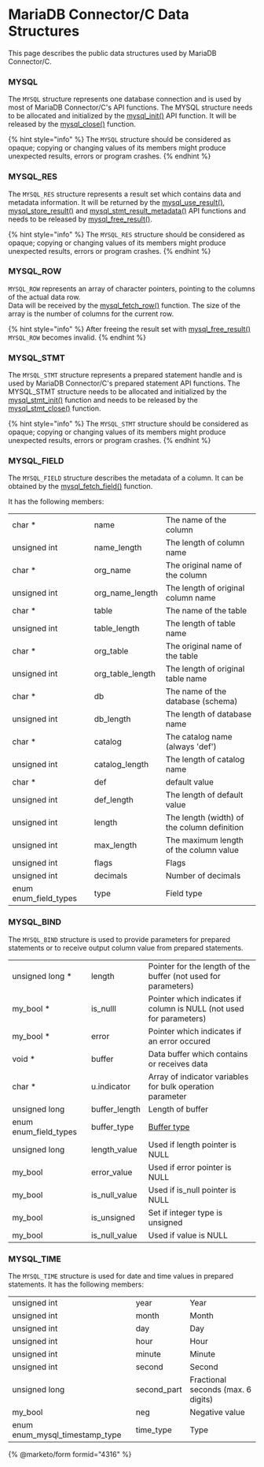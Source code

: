 # MariaDB Connector/C Data Structures

This page describes the public data structures used by MariaDB Connector/C.

### MYSQL

The `MYSQL` structure represents one database connection and is used by most of MariaDB Connector/C's API functions. The MYSQL structure needs to be allocated and initialized by the [mysql\_init()](api-functions/mysql_init.md) API function. It will be released by the [mysql\_close()](api-functions/mysql_close.md) function.

{% hint style="info" %}
The `MYSQL` structure should be considered as opaque; copying or changing values of its members might produce unexpected results, errors or program crashes.
{% endhint %}

### MYSQL\_RES

The `MYSQL_RES` structure represents a result set which contains data and metadata information. It will be returned by the [mysql\_use\_result()](api-functions/mysql_use_result.md), [mysql\_store\_result()](api-functions/mysql_store_result.md) and [mysql\_stmt\_result\_metadata()](api-prepared-statement-functions/mysql_stmt_result_metadata.md) API functions and needs to be released by [mysql\_free\_result()](api-functions/mysql_free_result.md).

{% hint style="info" %}
The `MYSQL_RES` structure should be considered as opaque; copying or changing values of its members might produce unexpected results, errors or program crashes.
{% endhint %}

### MYSQL\_ROW

`MYSQL_ROW` represents an array of character pointers, pointing to the columns of the actual data row.\
Data will be received by the [mysql\_fetch\_row()](api-functions/mysql_fetch_row.md) function. The size of the array is the number of columns for the current row.

{% hint style="info" %}
After freeing the result set with [mysql\_free\_result()](api-functions/mysql_free_result.md) `MYSQL_ROW` becomes invalid.
{% endhint %}

### MYSQL\_STMT

The `MYSQL_STMT` structure represents a prepared statement handle and is used by MariaDB Connector/C's prepared statement API functions. The MYSQL\_STMT structure needs to be allocated and initialized by the [mysql\_stmt\_init()](api-prepared-statement-functions/mysql_stmt_init.md) function and needs to be released by the [mysql\_stmt\_close()](api-prepared-statement-functions/mysql_stmt_close.md) function.

{% hint style="info" %}
The `MYSQL_STMT` structure should be considered as opaque; copying or changing values of its members might produce unexpected results, errors or program crashes.
{% endhint %}

### MYSQL\_FIELD

The `MYSQL_FIELD` structure describes the metadata of a column. It can be obtained by the [mysql\_fetch\_field()](api-functions/mysql_fetch_field.md) function.

It has the following members:

|                         |                    |                                             |
| ----------------------- | ------------------ | ------------------------------------------- |
| char \*                 | name               | The name of the column                      |
| unsigned int            | name\_length       | The length of column name                   |
| char \*                 | org\_name          | The original name of the column             |
| unsigned int            | org\_name\_length  | The length of original column name          |
| char \*                 | table              | The name of the table                       |
| unsigned int            | table\_length      | The length of table name                    |
| char \*                 | org\_table         | The original name of the table              |
| unsigned int            | org\_table\_length | The length of original table name           |
| char \*                 | db                 | The name of the database (schema)           |
| unsigned int            | db\_length         | The length of database name                 |
| char \*                 | catalog            | The catalog name (always 'def')             |
| unsigned int            | catalog\_length    | The length of catalog name                  |
| char \*                 | def                | default value                               |
| unsigned int            | def\_length        | The length of default value                 |
| unsigned int            | length             | The length (width) of the column definition |
| unsigned int            | max\_length        | The maximum length of the column value      |
| unsigned int            | flags              | Flags                                       |
| unsigned int            | decimals           | Number of decimals                          |
| enum enum\_field\_types | type               | Field type                                  |

### MYSQL\_BIND

The `MYSQL_BIND` structure is used to provide parameters for prepared statements or to receive output column value from prepared statements.

|                         |                 |                                                                     |
| ----------------------- | --------------- | ------------------------------------------------------------------- |
| unsigned long \*        | length          | Pointer for the length of the buffer (not used for parameters)      |
| my\_bool \*             | is\_nulll       | Pointer which indicates if column is NULL (not used for parameters) |
| my\_bool \*             | error           | Pointer which indicates if an error occured                         |
| void \*                 | buffer          | Data buffer which contains or receives data                         |
| char \*                 | u.indicator     | Array of indicator variables for bulk operation parameter           |
| unsigned long           | buffer\_length  | Length of buffer                                                    |
| enum enum\_field\_types | buffer\_type    | [Buffer type](mariadb-connectorc-types-and-definitions.md)          |
| unsigned long           | length\_value   | Used if length pointer is NULL                                      |
| my\_bool                | error\_value    | Used if error pointer is NULL                                       |
| my\_bool                | is\_null\_value | Used if is\_null pointer is NULL                                    |
| my\_bool                | is\_unsigned    | Set if integer type is unsigned                                     |
| my\_bool                | is\_null\_value | Used if value is NULL                                               |

### MYSQL\_TIME

The `MYSQL_TIME` structure is used for date and time values in prepared statements. It has the following members:

|                                   |              |                                    |
| --------------------------------- | ------------ | ---------------------------------- |
| unsigned int                      | year         | Year                               |
| unsigned int                      | month        | Month                              |
| unsigned int                      | day          | Day                                |
| unsigned int                      | hour         | Hour                               |
| unsigned int                      | minute       | Minute                             |
| unsigned int                      | second       | Second                             |
| unsigned long                     | second\_part | Fractional seconds (max. 6 digits) |
| my\_bool                          | neg          | Negative value                     |
| enum enum\_mysql\_timestamp\_type | time\_type   | Type                               |

{% @marketo/form formid="4316" %}
